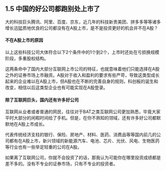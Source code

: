 ## 1.5 中国的好公司都跑别处上市了
大的科技巨头腾讯、阿里、百度、京东，近几年的科技新贵美团、拼多多等等诸多增长迅猛质地优良的公司都没有在A股上市，是不是投资更好的机会并不在A股？

#### 不在A股上市的原因
以上这些科技公司大体符合以下2个条件中的1个到2个，上市时还处在亏损换规模阶段，多重股权结构。

这两条命中了国内大部分互联网上市公司的特征，也就意味着他们只能选择在A股之外的证券市场上市融资。A股对于收入和盈利的要求有些严苛，导致这类型成长起来的企业难以在A股上市，但A股也在不断的完善自身的规则，科创板的诞生和改变，相信以后这类型企业也有可能实现在A股登录。

#### 除了互联网巨头，国内还有许多好公司
互联网从业者或者普通的网民，往往对于BAT之类互联网公司更加熟悉，毕竟大家平时大部分的闲暇时间给了手机。但是，在你不熟知的领域，还有许多好公司都默默地在A股上市成长。

代表传统经济支柱的银行、保险、房地产、材料、医药、消费品等等国内前几的公司都有在A股上市，新兴领域的新能源汽车、电池、芯片、光伏、风电、生物医药等行业也有一些举足轻重的公司在A股。

如果离了互联网公司，你就不会投资了的话，那我认为可能你在哪里投资成绩都是差不多的。没有不专业的证券市场，只有不专业的投资者。
